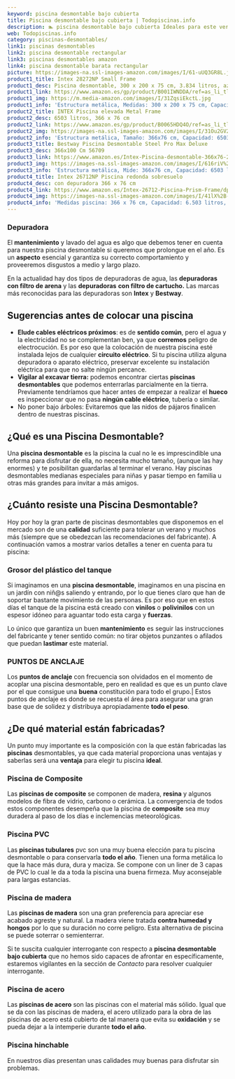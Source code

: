 ```yaml
---
keyword: piscina desmontable bajo cubierta
title: Piscina desmontable bajo cubierta | Todopiscinas.info
description: 🏊 piscina desmontable bajo cubierta Ideales para este verano 2021. Aquí puedes comprar piscina desmontable bajo cubierta y comparar con otras similares. No dejes escapar piscina desmontable bajo cubierta a un precio realmente tentador.
web: Todopiscinas.info
category: piscinas-desmontables/
link1: piscinas desmontables
link2: piscina desmontable rectangular
link3: piscinas desmontables amazon
link4: piscina desmontable barata rectangular
picture: https://images-na.ssl-images-amazon.com/images/I/61-uUQ3GR8L.jpg
product1_title: Intex 28272NP Small Frame
product1_desc: Piscina desmontable, 300 x 200 x 75 cm, 3.834 litros, azul
product1_link: https://www.amazon.es/gp/product/B001IWNDDA/ref=as_li_tl?ie=UTF8&camp=3638&creative=24630&creativeASIN=B001IWNDDA&linkCode=as2&tag=todopiscinas0e-21&linkId=25b9d647487c889cb6ef56ed63f50ca1
product1_img: https://m.media-amazon.com/images/I/31ZqsiEkctL.jpg
product1_info: 'Estructura metálica, Medidas: 300 x 200 x 75 cm, Capacidad: 3.834 litros, Para 6 personas (+ 6 años), Fácil montaje, Forma rectangular'
product2_title: INTEX Piscina elevada Metal Frame
product2_desc: 6503 litros, 366 x 76 cm
product2_link: https://www.amazon.es/gp/product/B0065HDQ4O/ref=as_li_tl?ie=UTF8&camp=3638&creative=24630&creativeASIN=B0065HDQ4O&linkCode=as2&tag=todopiscinas0e-21&linkId=ed2430e3ba564d3527ee103df33ed7b3
product2_img: https://images-na.ssl-images-amazon.com/images/I/31Ou2GV2SAL.jpg
product2_info: 'Estructura metálica, Tamaño: 366x76 cm, Capacidad: 6503 litros, Forma circular, De 4 a 7 personas (+6 años)'
product3_title: Bestway Piscina Desmontable Steel Pro Max Deluxe
product3_desc: 366x100 Cm 56709
product3_link: https://www.amazon.es/Intex-Piscina-desmontable-366x76-28210NP/dp/B0065HDQ4O?__mk_es_ES=%C3%85M%C3%85%C5%BD%C3%95%C3%91&crid=25UQGV9HG2INI&dchild=1&keywords=piscinas+desmontables&qid=1615854176&sprefix=piscinas+dem%2Caps%2C201&sr=8-5&linkCode=ll1&tag=todopiscinas0e-21&linkId=34f200977c6cbaab1f3f4d9ac0e64755&language=es_ES&ref_=as_li_ss_tl
product3_img: https://images-na.ssl-images-amazon.com/images/I/616riV%2BiY3L.jpg
product3_info: 'Estructura metálica, Mide: 366x76 cm, Capacidad: 6503 litros, De 4 a 7 personas mayores de 6 años, Forma circular, Tecnología Super-Tough'
product4_title: Intex 26712NP Piscina redonda sobresuelo
product4_desc: con depuradora 366 x 76 cm
product4_link: https://www.amazon.es/Intex-26712-Piscina-Prism-Frame/dp/B07FB823GL?__mk_es_ES=%C3%85M%C3%85%C5%BD%C3%95%C3%91&dchild=1&keywords=piscinas+desmontables+con+depuradora&qid=1615936418&sr=8-5&linkCode=ll1&tag=todopiscinas0e-21&linkId=d98699de7830cd471766fa1daa36de34&language=es_ES&ref_=as_li_ss_tl
product4_img: https://images-na.ssl-images-amazon.com/images/I/41lX%2B-YpibL.jpg
product4_info: 'Medidas piscina: 366 x 76 cm, Capacidad: 6.503 litros, Incluye depuradora de cartucha A, Lona resistente triple capa'
---
```



<external-banner></external-banner>


<brand-panel :title=product1_title :desc=product1_desc :img=product1_img :link=product1_link></brand-panel>


### Depuradora

El **mantenimiento** y lavado del agua es algo que debemos tener en cuenta para nuestra piscina desmontable si queremos que prolongue en el año. Es un **aspecto** esencial y garantiza su correcto comportamiento y proveeremos disgustos a medio y largo plazo.

En la actualidad hay dos tipos de depuradoras de agua, las **depuradoras con filtro de arena** y  las **depuradoras** **con filtro de cartucho.** Las marcas más reconocidas para las depuradoras son **Intex** y **Bestway**.


## Sugerencias antes de colocar una piscina



*   **Elude cables eléctricos próximos**: es de **sentido común**, pero el agua y la electricidad no se complementan ben, ya que **corremos** peligro de electrocución. Es por eso que la colocación de nuestra piscina esté instalada lejos de cualquier **circuito eléctrico**. Si tu piscina utiliza alguna depuradora o aparato eléctrico, preservar excelente su instalación eléctrica para que no salte ningún percance.
*   **Vigilar al excavar tierra:** podemos encontrar ciertas **piscinas desmontables** que podemos enterrarlas parcialmente en la tierra. Previamente tendríamos que hacer antes de empezar a realizar el **hueco** es inspeccionar que no pasa **ningún cable eléctrico**, tubería o similar.
*   No poner bajo árboles: Evitaremos que las nidos de pájaros finalicen dentro de nuestras piscinas.
## ¿Qué es una Piscina Desmontable?

Una **piscina desmontable** es la piscina la cual no le es imprescindible una reforma para disfrutar de ella, no necesita mucho tamaño, (aunque las hay enormes) y te posibilitan guardarlas al terminar el verano. Hay piscinas desmontables medianas especiales para niñas y pasar tiempo en familia u otras más grandes para invitar a más amigos.

<stats-list :link1=link1 :link2=link2 :link3=link3 :link4=link4 :category=category></stats-list>


## ¿Cuánto resiste una Piscina Desmontable?

Hoy por hoy la gran parte de piscinas desmontables que disponemos en el mercado son de una **calidad** suficiente para tolerar un verano y muchos más (siempre que se obedezcan las recomendaciones del fabricante). A continuación vamos a mostrar varios detalles a tener en cuenta para tu piscina:


### Grosor del plástico del tanque

Si imaginamos en una **piscina desmontable**, imaginamos en una piscina en un jardín con niñ@s saliendo y entrando, por lo que tienes claro que han de soportar bastante movimiento de las personas. Es por eso que en estos días el tanque de la piscina está creado con **vinilos** o **polivinilos** con un espesor idóneo para aguantar todo esta carga y **fuerzas**.

Lo único que garantiza un	 buen **mantenimiento** es seguir las instrucciones del fabricante y tener sentido común: no tirar objetos punzantes o afilados que puedan **lastimar** este material.


### PUNTOS DE ANCLAJE

Los **puntos de anclaje** con frecuencia son olvidados en el momento de acoplar una piscina desmontable, pero en realidad es que es un punto clave por el que consigue una **buena** constitución para todo el grupo.| Estos puntos de anclaje es donde se recuesta el área para asegurar una gran base que de solidez y distribuya apropiadamente **todo el peso**.


## ¿De qué material están fabricadas?

Un punto muy importante es la composición con la que están fabricadas las **piscinas** desmontables, ya que cada material proporciona unas ventajas y saberlas  será una **ventaja** para elegir tu piscina **ideal**.


### Piscina de Composite

Las **piscinas de composite** se componen de madera, **resina** y algunos modelos de fibra de vidrio, carbono o cerámica. La convergencia de todos estos componentes desempeña que la piscina de **composite** sea muy duradera al paso de los días e inclemencias meteorológicas.


### Piscina  PVC

Las **piscinas tubulares** pvc son una muy buena elección para tu piscina desmontable o para conservarla **todo el año**. Tienen una forma metálica lo que la hace más dura, dura y maciza. Se compone con un liner de 3 capas de PVC lo cual le da a toda la piscina una buena firmeza. Muy aconsejable para largas estancias.


### Piscina de madera

Las **piscinas de madera** son una gran preferencia para apreciar ese acabado agreste y natural. La madera viene tratada **contra humedad y hongos** por lo que su duración no corre peligro. Esta alternativa de piscina se puede soterrar o semienterrar.

Si te suscita cualquier interrogante con respecto a **piscina desmontable bajo cubierta** que no hemos sido capaces de afrontar en específicamente, estaremos vigilantes en la sección de _Contacto_ para resolver cualquier interrogante.


### Piscina de acero

Las **piscinas de acero** son las piscinas con el material más sólido. Igual que se da con las piscinas de madera, el acero utilizado para la obra de las piscinas de acero está cubierto de tal manera que evita su **oxidación** y se pueda dejar a la intemperie durante **todo el año**.


### Piscina hinchable

 En nuestros días presentan unas calidades muy buenas para disfrutar sin problemas.